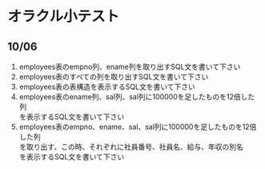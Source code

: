 # オラクル小テスト

## 10/06

1. employees表のempno列、ename列を取り出すSQL文を書いて下さい
1. employees表のすべての列を取り出すSQL文を書いて下さい
1. employees表の表構造を表示するSQL文を書いて下さい
1. employees表のename列、sal列、sal列に100000を足したものを12倍した列  
を表示するSQL文を書いて下さい  
1. employees表のempno、ename、sal、sal列に100000を足したものを12倍した列  
を取り出す、この時、それぞれに社員番号、社員名、給与、年収の別名  
を表示するSQL文を書いて下さい  